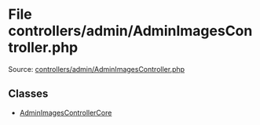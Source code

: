 File controllers/admin/AdminImagesController.php
=========

Source: [controllers/admin/AdminImagesController.php](https://github.com/PrestaShop/PrestaShop/blob/1.5.6.2/controllers/admin/AdminImagesController.php)


Classes
-------

* [AdminImagesControllerCore](class.AdminImagesControllerCore.md)

